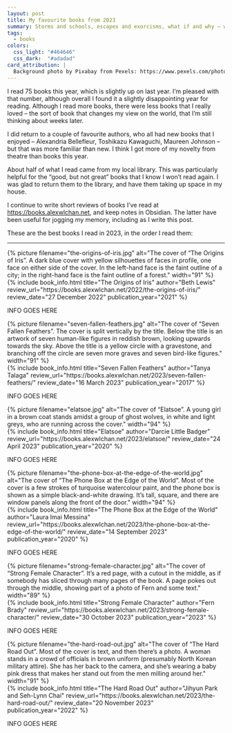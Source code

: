 ```yaml
---
layout: post
title: My favourite books from 2023
summary: Storms and schools, escapes and exorcisms, what if and why – what I enjoyed reading this year.
tags:
  - books
colors:
  css_light: "#464646"
  css_dark:  "#adadad"
card_attribution: |
  Background photo by Pixabay from Pexels: https://www.pexels.com/photo/books-in-black-wooden-book-shelf-159711/
---
```


<style type="x-text/scss">
  @import "posts/_end_of_year_books.scss";

  #the_origins_of_iris     { @include book_styles(#2e2b64); }
  #seven_fallen_feathers   { @include book_styles(#a33b36); }
  #elatsoe                 { @include book_styles(#11515f); }
  #phone_box               { @include book_styles(#3bb5bf); }
  #strong_female_character { @include book_styles(#d93427); }
  #the_hard_road_out       { @include book_styles(#e23d32); }
</style>

<style type="x-text/scss" media="(prefers-color-scheme: dark)">
  @import "posts/_end_of_year_books.scss";

  #the_origins_of_iris     { @include book_styles(#f2e131); }
  #seven_fallen_feathers   { @include book_styles(#c3cbd3); }
  #elatsoe                 { @include book_styles(#f1f1f4); }
  #phone_box               { @include book_styles(#b5eef2);}
  #strong_female_character { @include book_styles(#f58970); }
  #the_hard_road_out       { @include book_styles(#f96970);}
</style>

I read 75 books this year, which is slightly up on last year.
I’m pleased with that number, although overall I found it a slightly disappointing year for reading.
Although I read more books, there were less books that I really loved – the sort of book that changes my view on the world, that I’m still thinking about weeks later.

I did return to a couple of favourite authors, who all had new books that I enjoyed – Alexandria Bellefleur, Toshikazu Kawaguchi, Maureen Johnson – but that was more familiar than new. I think I got more of my novelty from theatre than books this year.

About half of what I read came from my local library. This was particularly helpful for the “good, but not great” books that I know I won’t read again. I was glad to return them to the library, and have them taking up space in my house.

I continue to write short reviews of books I’ve read at <https://books.alexwlchan.net>, and keep notes in Obsidian.
The latter have been useful for jogging my memory, including as I write this post.

These are the best books I read in 2023, in the order I read them:

---

<div class="book_review" id="the_origins_of_iris">
  <div class="heading">
    <div class="book_cover">
      {%
        picture
        filename="the-origins-of-iris.jpg"
        alt="The cover of “The Origins of Iris”. A dark blue cover with yellow silhouettes of faces in profile, one face on either side of the cover. In the left-hand face is the faint outline of a city; in the right-hand face is the faint outline of a forest."
        width="91"
      %}
    </div>
    {%
      include book_info.html
      title="The Origins of Iris"
      author="Beth Lewis"
      review_url="https://books.alexwlchan.net/2022/the-origins-of-iris/"
      review_date="27 December 2022"
      publication_year="2021"
    %}
  </div>
  <div class="review_text">
    <p>
      INFO GOES HERE
    </p>
  </div>
</div>

<div class="book_review" id="seven_fallen_feathers">
  <div class="heading">
    <div class="book_cover">
      {%
        picture
        filename="seven-fallen-feathers.jpg"
        alt="The cover of “Seven Fallen Feathers”. The cover is split vertically by the title. Below the title is an artwork of seven human-like figures in reddish brown, looking upwards towards the sky. Above the title is a yellow circle with a gravestone, and branching off the circle are seven more graves and seven bird-like figures."
        width="91"
      %}
    </div>
    {%
      include book_info.html
      title="Seven Fallen Feathers"
      author="Tanya Talaga"
      review_url="https://books.alexwlchan.net/2023/seven-fallen-feathers/"
      review_date="16 March 2023"
      publication_year="2017"
    %}
  </div>
  <div class="review_text">
    <p>
      INFO GOES HERE
    </p>
  </div>
</div>

<div class="book_review" id="elatsoe">
  <div class="heading">
    <div class="book_cover">
      {%
        picture
        filename="elatsoe.jpg"
        alt="The cover of “Elatsoe”. A young girl in a brown coat stands amidst a group of ghost wolves, in white and light greys, who are running across the cover."
        width="94"
      %}
    </div>
    {%
      include book_info.html
      title="Elatsoe"
      author="Darcie Little Badger"
      review_url="https://books.alexwlchan.net/2023/elatsoe/"
      review_date="24 April 2023"
      publication_year="2020"
    %}
  </div>
  <div class="review_text">
    <p>
      INFO GOES HERE
    </p>
  </div>
</div>

<div class="book_review" id="phone_box">
  <div class="heading">
    <div class="book_cover">
      {%
        picture
        filename="the-phone-box-at-the-edge-of-the-world.jpg"
        alt="The cover of “The Phone Box at the Edge of the World”. Most of the cover is a few strokes of turquoise watercolour paint, and the phone box is shown as a simple black-and-white drawing. It’s tall, square, and there are window panels along the front of the door."
        width="94"
      %}
    </div>
    {%
      include book_info.html
      title="The Phone Box at the Edge of the World"
      author="Laura Imai Messina"
      review_url="https://books.alexwlchan.net/2023/the-phone-box-at-the-edge-of-the-world/"
      review_date="14 September 2023"
      publication_year="2020"
    %}
  </div>
  <div class="review_text">
    <p>
      INFO GOES HERE
    </p>
  </div>
</div>

<div class="book_review" id="strong_female_character">
  <div class="heading">
    <div class="book_cover">
      {%
        picture
        filename="strong-female-character.jpg"
        alt="The cover of “Strong Female Character”. It’s a red page, with a cutout in the middle, as if somebody has sliced through many pages of the book. A page pokes out through the middle, showing part of a photo of Fern and some text."
        width="89"
      %}
    </div>
    {%
      include book_info.html
      title="Strong Female Character"
      author="Fern Brady"
      review_url="https://books.alexwlchan.net/2023/strong-female-character/"
      review_date="30 October 2023"
      publication_year="2023"
    %}
  </div>
  <div class="review_text">
    <p>
      INFO GOES HERE
    </p>
  </div>
</div>

<div class="book_review" id="the_hard_road_out">
  <div class="heading">
    <div class="book_cover">
      {%
        picture
        filename="the-hard-road-out.jpg"
        alt="The cover of “The Hard Road Out”. Most of the cover is text, and then there’s a photo. A woman stands in a crowd of officials in brown uniform (presumably North Korean military attire). She has her back to the camera, and she’s wearing a baby pink dress that makes her stand out from the men milling around her."
        width="91"
      %}
    </div>
    {%
      include book_info.html
      title="The Hard Road Out"
      author="Jihyun Park and Seh-Lynn Chai"
      review_url="https://books.alexwlchan.net/2023/the-hard-road-out/"
      review_date="20 November 2023"
      publication_year="2022"
    %}
  </div>
  <div class="review_text">
    <p>
      INFO GOES HERE
    </p>
  </div>
</div>

